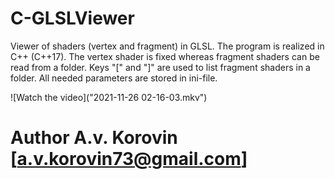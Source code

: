 # C-GLSLViewer

Viewer of shaders (vertex and fragment) in GLSL.
The program is realized in C++ (C++17).
The vertex shader is fixed whereas fragment shaders can be read from a folder. 
Keys "[" and "]" are used to list fragment shaders in a folder.
All needed parameters are stored in ini-file. 

![Watch the video]("2021-11-26 02-16-03.mkv")

# Author A.v. Korovin [a.v.korovin73@gmail.com]
